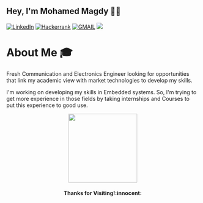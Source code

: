 ## Hey, I'm Mohamed Magdy 👋😃

<p align="left">
    <a href="https://www.linkedin.com/in/mohamedgarrah/"><img src="https://img.shields.io/badge/LinkedIn-%230177B5?style=flat&logo=linkedin&logoColor=white" alt="LinkedIn" title="LinkedIn"/></a>
    <a href="https://www.hackerrank.com/Mohamed_Garrah"><img src="https://img.shields.io/badge/-Hackerrank-islamicgreen?style=flat&logo=HackerRank&logoColor=black" alt="Hackerrank" title="Hackerrank"/></a>
    <a href="mailto:mohamedmagdygarrah@gmail.com"><img img src="https://img.shields.io/badge/-Gmail-c14438?style=flat&logo=Gmail&logoColor=white" alt="GMAIL" title="GMAIL"/></a>
     <a href="https://www.facebook.com/mohamed.magdy.73307" alt="Facebook" title="Facebook" ><img src="https://img.shields.io/badge/Facebook-%231877F2.svg?style=falt&logo=facebook&logoColor=white"/></a>
  </p>



# About Me 🎓
Fresh Communication and Electronics Engineer looking for opportunities that link my academic view with market technologies to develop my skills.

I'm working on developing my skills in Embedded systems. So, I'm trying to get more experience in those fields by taking internships and Courses to put this experience to good use.


<p align="center">
<a href="https://github.com/MohamedMagdyJarrah">
  <img height="180em" src="https://github-readme-stats-eight-theta.vercel.app/api/top-langs/?username=MohamedMagdyJarrah&layout=compact&langs_count=8&theme=algolia"/>
</a>
</p>

<h4 align="center"> Thanks for Visiting!:innocent:</h4>
